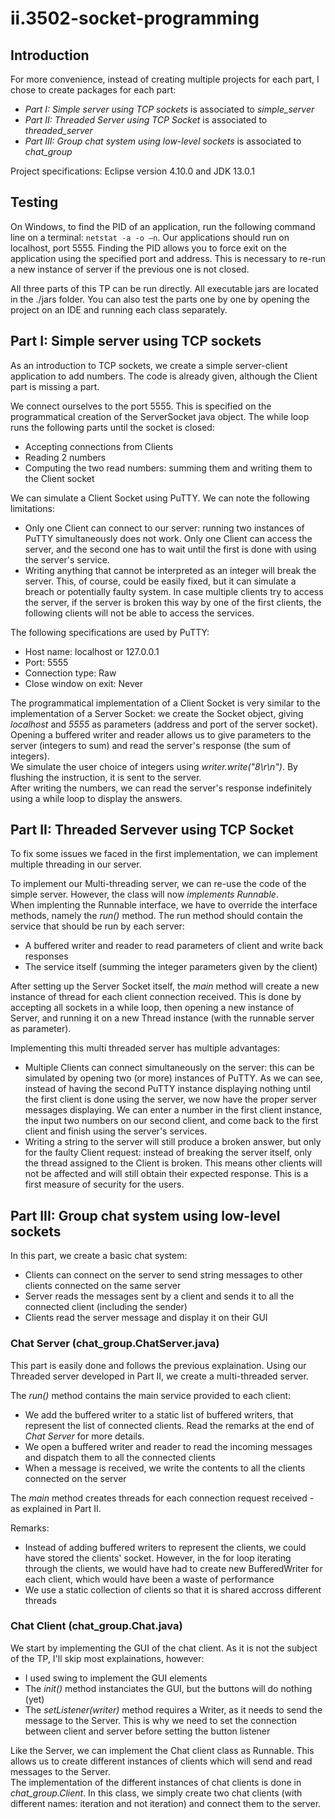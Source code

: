 # ii.3502-socket-programming
## Introduction
For more convenience, instead of creating multiple projects for each part, I chose to create packages for each part:
- *Part I: Simple server using TCP sockets* is associated to *simple_server*
- *Part II: Threaded Server using TCP Socket* is associated to *threaded_server*
- *Part III: Group chat system using low-level sockets* is associated to *chat_group*

Project specifications: Eclipse version 4.10.0 and JDK 13.0.1

## Testing
On Windows, to find the PID of an application, run the following command line on a terminal: `netstat -a -o –n`. Our applications should run on localhost, port 5555. Finding the PID allows you to force exit on the application using the specified port and address. This is necessary to re-run a new instance of server if the previous one is not closed.

All three parts of this TP can be run directly. All executable jars are located in the ./jars folder. You can also test the parts one by one by opening the project on an IDE and running each class separately.

## Part I: Simple server using TCP sockets
As an introduction to TCP sockets, we create a simple server-client application to add numbers. The code is already given, although the Client part is missing a part.

We connect ourselves to the port 5555. This is specified on the programmatical creation of the ServerSocket java object. The while loop runs the following parts until the socket is closed:
- Accepting connections from Clients
- Reading 2 numbers
- Computing the two read numbers: summing them and writing them to the Client socket

We can simulate a Client Socket using PuTTY. We can note the following limitations:
- Only one Client can connect to our server: running two instances of PuTTY simultaneously does not work. Only one Client can access the server, and the second one has to wait until the first is done with using the server's service.
- Writing anything that cannot be interpreted as an integer will break the server. This, of course, could be easily fixed, but it can simulate a breach or potentially faulty system. In case multiple clients try to access the server, if the server is broken this way by one of the first clients, the following clients will not be able to access the services.

The following specifications are used by PuTTY:
- Host name: localhost or 127.0.0.1
- Port: 5555
- Connection type: Raw
- Close window on exit: Never

The programmatical implementation of a Client Socket is very similar to the implementation of a Server Socket: we create the Socket object, giving *localhost* and *5555* as parameters (address and port of the server socket). Opening a buffered writer and reader allows us to give parameters to the server (integers to sum) and read the server's response (the sum of integers).  
We simulate the user choice of integers using *writer.write("8\r\n")*. By flushing the instruction, it is sent to the server.  
After writing the numbers, we can read the server's response indefinitely using a while loop to display the answers.

## Part II: Threaded Servever using TCP Socket
To fix some issues we faced in the first implementation, we can implement multiple threading in our server.

To implement our Multi-threading server, we can re-use the code of the simple server. However, the class will now *implements Runnable*.  
When implenting the Runnable interface, we have to override the interface methods, namely the *run()* method. The run method should contain the service that should be run by each server:
- A buffered writer and reader to read parameters of client and write back responses
- The service itself (summing the integer parameters given by the client)

After setting up the Server Socket itself, the *main* method will create a new instance of thread for each client connection received. This is done by accepting all sockets in a while loop, then opening a new instance of Server, and running it on a new Thread instance (with the runnable server as parameter).

Implementing this multi threaded server has multiple advantages:
- Multiple Clients can connect simultaneously on the server: this can be simulated by opening two (or more) instances of PuTTY. As we can see, instead of having the second PuTTY instance displaying nothing until the first client is done using the server, we now have the proper server messages displaying. We can enter a number in the first client instance, the input two numbers on our second client, and come back to the first client and finish using the server's services.
- Writing a string to the server will still produce a broken answer, but only for the faulty Client request: instead of breaking the server itself, only the thread assigned to the Client is broken. This means other clients will not be affected and will still obtain their expected response. This is a first measure of security for the users.


## Part III: Group chat system using low-level sockets
In this part, we create a basic chat system:
- Clients can connect on the server to send string messages to other clients connected on the same server
- Server reads the messages sent by a client and sends it to all the connected client (including the sender)
- Clients read the server message and display it on their GUI

### Chat Server (chat_group.ChatServer.java)
This part is easily done and follows the previous explaination. Using our Threaded server developed in Part II, we create a multi-threaded server.

The *run()* method contains the main service provided to each client:
- We add the buffered writer to a static list of buffered writers, that represent the list of connected clients. Read the remarks at the end of *Chat Server* for more details.
- We open a buffered writer and reader to read the incoming messages and dispatch them to all the connected clients
- When a message is received, we write the contents to all the clients connected on the server

The *main* method creates threads for each connection request received - as explained in Part II.

Remarks:
- Instead of adding buffered writers to represent the clients, we could have stored the clients' socket. However, in the for loop iterating through the clients, we would have had to create new BufferedWriter for each client, which would have been a waste of performance
- We use a static collection of clients so that it is shared accross different threads

### Chat Client (chat_group.Chat.java)
We start by implementing the GUI of the chat client. As it is not the subject of the TP, I'll skip most explainations, however:
- I used swing to implement the GUI elements
- The *init()* method instanciates the GUI, but the buttons will do nothing (yet)
- The *setListener(writer)* method requires a Writer, as it needs to send the message to the Server. This is why we need to set the connection between client and server before setting the button listener

Like the Server, we can implement the Chat client class as Runnable. This allows us to create different instances of clients which will send and read messages to the Server.  
The implementation of the different instances of chat clients is done in *chat_group.Client*. In this class, we simply create two chat clients (with different names: iteration and not iteration) and connect them to the server.
